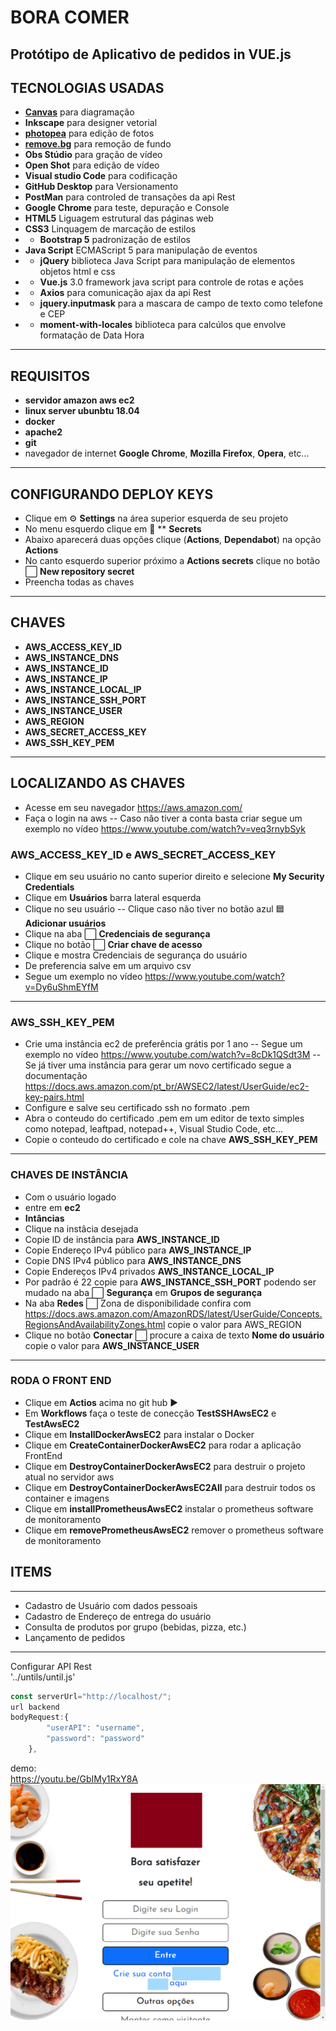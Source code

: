 # BORA COMER
**Protótipo de Aplicativo de pedidos in VUE.js**<br>
------------
## TECNOLOGIAS USADAS
- **[Canvas](https://www.canva.com/)** para diagramação
- **Inkscape** para designer vetorial
- **[photopea](https://www.photopea.com/)** para edição de fotos
- **[remove.bg](https://www.remove.bg/)** para remoção de fundo
- **Obs Stúdio** para gração de vídeo
- **Open Shot** para edição de vídeo
- **Visual studio Code** para codificação
- **GitHub Desktop** para Versionamento
- **PostMan** para controled de transações da api Rest
- **Google Chrome** para teste, depuração e Console
- **HTML5** Liguagem estrutural das páginas web
- **CSS3** Linquagem de marcação de estilos
- - **Bootstrap 5** padronização de estilos
- **Java Script** ECMAScript 5 para manipulação de eventos
- - **jQuery** biblioteca Java Script para manipulação de elementos objetos html e css
- - **Vue.js** 3.0 framework java script para controle de rotas e ações
- - **Axios** para comunicação ajax da api Rest
- - **jquery.inputmask** para a mascara de campo de texto como telefone e CEP
- - **moment-with-locales** biblioteca para calcúlos que envolve formatação de Data Hora
------------
## REQUISITOS
- **servidor amazon aws ec2**
- **linux server ubunbtu 18.04**
- **docker**
- **apache2**
- **git**
- navegador de internet **Google Chrome**, **Mozilla Firefox**, **Opera**, etc...
------------
## CONFIGURANDO DEPLOY KEYS
- Clique em ⚙️ **Settings** na área superior esquerda de seu projeto
- No menu esquerdo clique em 🔑 ** **Secrets**
- Abaixo aparecerá duas opções clique (**Actions**, **Dependabot**) na opção **Actions**
- No canto esquerdo superior próximo a **Actions secrets** clique no botão ⬜ **New repository secret**
- Preencha todas as chaves
------------
## CHAVES
- **AWS_ACCESS_KEY_ID**
- **AWS_INSTANCE_DNS**
- **AWS_INSTANCE_ID**
- **AWS_INSTANCE_IP**
- **AWS_INSTANCE_LOCAL_IP**
- **AWS_INSTANCE_SSH_PORT**
- **AWS_INSTANCE_USER**
- **AWS_REGION**
- **AWS_SECRET_ACCESS_KEY**
- **AWS_SSH_KEY_PEM**
------------

## LOCALIZANDO AS CHAVES
- Acesse em seu navegador https://aws.amazon.com/
- Faça o login na aws 
-- Caso não tiver a conta basta criar segue um exemplo no vídeo https://www.youtube.com/watch?v=veq3rnybSyk

### AWS_ACCESS_KEY_ID e AWS_SECRET_ACCESS_KEY
- Clique em seu usuário no canto superior direito e selecione **My Security Credentials**
- Clique em **Usuários** barra lateral esquerda
- Clique no seu usuário
-- Clique caso não tiver no botão azul 🟦 **Adicionar usuários**
- Clique na aba ⬜ **Credenciais de segurança**
- Clique no botão ⬜ **Criar chave de acesso**
- Clique e mostra Credenciais de segurança do usuário 
- De preferencia salve em um arquivo csv
- Segue um exemplo no vídeo https://www.youtube.com/watch?v=Dy6uShmEYfM
------------

### AWS_SSH_KEY_PEM 
- Crie uma instância ec2 de preferência grátis por 1 ano 
-- Segue um exemplo no vídeo https://www.youtube.com/watch?v=8cDk1QSdt3M
-- Se já tiver uma instância para gerar um novo certificado segue a documentação https://docs.aws.amazon.com/pt_br/AWSEC2/latest/UserGuide/ec2-key-pairs.html
- Configure e salve seu certificado ssh no formato .pem
- Abra o conteudo do certificado .pem em um editor de texto simples como notepad, leaftpad, notepad++, Visual Studio Code, etc...
- Copie o conteudo do certificado e cole na chave **AWS_SSH_KEY_PEM**
------------
### CHAVES DE INSTÂNCIA
- Com o usuário logado
- entre em **ec2**
- **Intâncias**
- Clique na instâcia desejada
- Copie ID de instância para **AWS_INSTANCE_ID**
- Copie Endereço IPv4 público para **AWS_INSTANCE_IP**
- Copie DNS IPv4 público para **AWS_INSTANCE_DNS**
- Copie Endereços IPv4 privados **AWS_INSTANCE_LOCAL_IP**
- Por padrão é 22 copie para **AWS_INSTANCE_SSH_PORT** podendo ser mudado na aba ⬜ **Segurança** em **Grupos de segurança**
- Na aba **Redes** ⬜ Zona de disponibilidade confira com https://docs.aws.amazon.com/AmazonRDS/latest/UserGuide/Concepts.RegionsAndAvailabilityZones.html copie o valor para AWS_REGION
- Clique no botão **Conectar** ⬜ procure a caixa de texto **Nome do usuário** copie o valor para **AWS_INSTANCE_USER**
------------

### RODA O FRONT END 
- Clique em **Actios** acima no git hub ▶️
- Em **Workflows** faça o teste de conecção **TestSSHAwsEC2** e **TestAwsEC2**
- Clique em **InstallDockerAwsEC2** para instalar o Docker
- Clique em **CreateContainerDockerAwsEC2** para rodar a aplicação FrontEnd
- Clique em **DestroyContainerDockerAwsEC2** para destruir o projeto atual no servidor aws
- Clique em **DestroyContainerDockerAwsEC2All** para destruir todos os container e imagens
- Clique em **installPrometheusAwsEC2** instalar o prometheus software de monitoramento
- Clique em **removePrometheusAwsEC2** remover o prometheus software de monitoramento

## ITEMS
------------
- Cadastro de Usuário com dados pessoais
- Cadastro de Endereço de entrega do usuário
- Consulta de produtos por grupo (bebidas, pizza, etc.)
- Lançamento de pedidos
------------
Configurar API Rest<br/>
'../untils/until.js'<br/>
```javascript
const serverUrl="http://localhost/";
url backend
bodyRequest:{
		"userAPI": "username",
		"password": "password"
	},
```
demo:<br/>
https://youtu.be/GbIMy1RxY8A
![](tumb.png)
